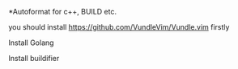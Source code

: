 *Autoformat for c++, BUILD etc.

you should install https://github.com/VundleVim/Vundle.vim firstly

Install Golang

Install buildifier
